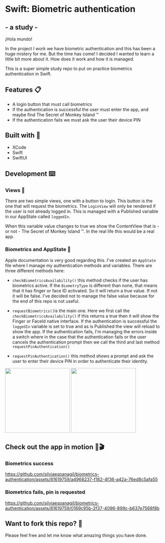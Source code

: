 # Swift: Biometric authentication
## - a study -

¡Hola mundo!

In the project I work we have biometric authentication and this has been a huge mistery for me. But the time has come! I decided I wanted to learn a little bit more about it. How does it work and how it is managed.

This is a super simple study repo to put on practice biometrics authentication in Swift.

## Features 📋

- A login button that must call biometrics
- If the authentication is successful the user must enter the app, and maybe find The Secret of Monkey Island ™
- If the authentication fails we must ask the user their device PIN
 
## Built with 🔨

- XCode
- Swift
- SwiftUI

## Development ⌨️
 
### Views 👀 
There are two simple views, one with a button to login. This button is the one that will request the biometrics. The `LoginView` will only be rendered if the user is not already logged in. This is managed with a Published variable in our AppState called `loggedIn`. 

When this variable value changes to true we show the ContentView that is - or not - The Secret of Monkey Island ™. In the real life this would be a real app.

### Biometrics and AppState 📱
Apple documentation is very good regarding this. I've created an `AppState` file where I manage my authentication methods and variables. There are three different methods here:

- `checkBiometricsAvailability()` this method checks if the user has biometrics active. If the `BiometryType` is different than none, that means that it has finger or face ID activated. So it will return a true value. 
If not it will be false. I've decided not to manage the false value because for the end of this repo is not useful.

- `requestBiometrics()`is the main one. Here we first call the `checkBiometricsAvailability()` if this returns a true then it will show the Finger or FaceId native interface.
If the authentication is successful the `loggedIn` variable is set to true and as is Published the view will reload to show the app.
If the authentication fails, I'm managing the errors inside a switch where in the case that the authentication fails or the user cancels the authentication prompt then we call the third and last method `requestPinAuthentication()`

- `requestPinAuthentication()` this method shows a prompt and ask the user to enter their device PIN in order to authenticate their identity.

<img src="https://github.com/silviaespanagil/biometrics-authentication/assets/81619759/d2924d01-f338-4c50-975c-8496d31f2022" alt="" width="210"/>  <img src="https://github.com/silviaespanagil/biometrics-authentication/assets/81619759/3c597d88-9681-4e31-9d93-4c5c5379cf8f" alt="" width="210"/> 

## Check out the app in motion 👀🎬

### Biometrics success
https://github.com/silviaespanagil/biometrics-authentication/assets/81619759/a4968237-f182-4f36-a42a-76ed8c5afa55

### Biometrics fails, pin is requested
https://github.com/silviaespanagil/biometrics-authentication/assets/81619759/0169c95b-2f37-4096-899c-b637e7568f8b

## Want to fork this repo? 🐑
Please feel free and let me know what amazing things you have done.

